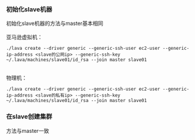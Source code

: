 ---
---
### 初始化slave机器
初始化slave机器的方法与master基本相同
<br>
<br>亚马逊虚拟机：

	./lava create --driver generic --generic-ssh-user ec2-user --generic-ip-address <slave的公网ip> --generic-ssh-key ~/.lava/machines/slave01/id_rsa --join master slave01
	
<br>物理机：
	
	./lava create --driver generic --generic-ssh-user ec2-user --generic-ip-address <slave的私有ip> --generic-ssh-key ~/.lava/machines/slave01/id_rsa --join master slave01
	
### 在slave创建集群

方法与master一致